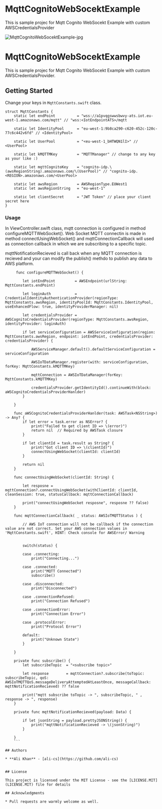 # MqttCognitoWebSocektExample
This is sample projec for Mqtt Cognito WebSocekt Example with custom AWSCredentialsProvider

![MqttCognitoWebSocektExample-jpg](MqttCognitoWebSocektExample/blob/master/iotMqtt.jpg)

# MqttCognitoWebSocektExample

This is sample projec for Mqtt Cognito WebSocekt Example with custom AWSCredentialsProvider.

## Getting Started

Change your keys in ```MqttConstants.swift``` class.

```
struct MqttConstants {
    static let endPoint          = "wss://a1pvqgswwsbwvy-ats.iot.eu-west-1.amazonaws.com/mqtt" // "wss:<IotEndpointATS>/mqtt
    
    static let IdentityPool      = "eu-west-1:9b8ca290-c620-452c-120c-77c6c442v6fd" // <IdentityPool>
    
    static let UserPool          = "<eu-west-1_bHTWQN1lI>" // <UserPool>
    
    static let kMQTTMKey         = "MQTTManager" // change to any key as your like :)
    
    static let mqttCognitoKey    = "cognito-idp.\(awsRegionString).amazonaws.com/\(UserPool)" // "cognito-idp.<REGION>.amazonaws.com/<UserPool>
    
    static let awsRegion         = AWSRegionType.EUWest1
    static let awsRegionString   = "eu-west-1"
    
    static let clientSecret      = "JWT Token" // place your client secret here
}
```


### Usage

In ViewController.swift class, mqtt connection is configured in method configureMQTTWebSocket(). Web Socket MQTT connectin is made in method connectUsingWebSocket() and mqttConnectionCallback will used as connection callback in which we are subscribing to a specific topic. 

mqttNotificationRecieved is call back when any MQTT connection is recieved and your can modify the publish() methdo to publish any data to AWS platform. 

```
     func configureMQTTWebSocket() {
        
        let iotEndPoint         = AWSEndpoint(urlString: MqttConstants.endPoint)
        
        let loginAuth           = CredentialIdentityAuthenticationProvider(regionType: MqttConstants.awsRegion, identityPoolId: MqttConstants.IdentityPool, useEnhancedFlow: true, identityProviderManager: nil)
        
        let credentialsProvider = AWSCognitoCredentialsProvider(regionType: MqttConstants.awsRegion, identityProvider: loginAuth)
        
        if let serviceConfiguration = AWSServiceConfiguration(region: MqttConstants.awsRegion, endpoint: iotEndPoint, credentialsProvider: credentialsProvider) {
            
            AWSServiceManager.default().defaultServiceConfiguration = serviceConfiguration
            
            AWSIoTDataManager.register(with: serviceConfiguration, forKey: MqttConstants.kMQTTMKey)
            
            mqttConnection = AWSIoTDataManager(forKey: MqttConstants.kMQTTMKey)
            
            credentialsProvider.getIdentityId().continueWith(block: aWSCognitoCredentialsProviderHanlder)
        }
        
    }
    
    func aWSCognitoCredentialsProviderHanlder(task: AWSTask<NSString>) -> Any? {
        if let error = task.error as NSError? {
            print("Failed to get client ID => \(error)")
            return nil  // Required by AWSTask closure
        }
        
        if let clientId = task.result as String? {
            print("Got client ID => \(clientId)")
            connectUsingWebSocket(clientId: clientId)
        }
        
        return nil
    }

    func connectUsingWebSocket(clientId: String) {
        
        let resposne = mqttConnection?.connectUsingWebSocket(withClientId: clientId, cleanSession: true, statusCallback: mqttConnectionCallback)
        
        print("connectUsingWebSocket resposne", resposne ?? false)
    }
    
    func mqttConnectionCallback( _ status: AWSIoTMQTTStatus ) {
        
        // AWS IoT connection will not be callback if the connection value are not correct. Set your AWS connection values in 'MqttConstants.swift', HINT: Check console for AWSError/ Warning
        
        
        switch(status) {
            
        case .connecting:
            print("Connecting...")
            
        case .connected:
            print("MQTT Connected")
            subscribe()
            
        case .disconnected:
            print("Disconnected")
            
        case .connectionRefused:
            print("Connection Refused")
            
        case .connectionError:
            print("Connection Error")
            
        case .protocolError:
            print("Protocol Error")
            
        default:
            print("Unknown State")
        }
        
    }
    
    private func subscribe() {
        let subscribeTopic  = "<subscribe topic>"
        
        let response        = mqttConnection?.subscribe(toTopic: subscribeTopic, qoS: AWSIoTMQTTQoS.messageDeliveryAttemptedAtLeastOnce, messageCallback: mqttNotificationRecieved) ?? false
        
        print("mqtt subscribe toTopic -> ", subscribeTopic, " , response -> ", response)
    }
    
    private func mqttNotificationRecieved(payload: Data) {
        
        if let jsonString = payload.prettyJSONString() {
            print("mqttNotificationRecieved -> \(jsonString)")
        }
        
    }
    ```

## Authors

* **Ali Khan** - [ali-cs](https://github.com/ali-cs)


## License

This project is licensed under the MIT License - see the [LICENSE.MIT](LICENSE.MIT) file for details

## Acknowledgments

* Pull requests are warmly welcome as well.

